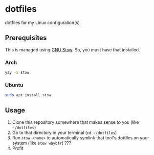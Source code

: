 # dotfiles
dotfiles for my Linux configuration(s)

## Prerequisites
This is managed using [GNU Stow](https://github.com/aspiers/stow). So, you must have that installed.

### Arch 
```sh
yay -S stow
```

### Ubuntu
```sh
sudo apt install stow
```

## Usage
1. Clone this repository somewhere that makes sense to you (like `~/dotfiles`)
2. Go to that directory in your terminal (`cd ~/dotfiles`)
3. Run `stow <name>` to automatically symlink that tool's dotfiles on your system (like `stow waybar`)
???
4. Profit
